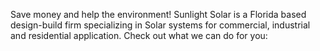 Save money and help the environment! Sunlight Solar is a Florida based design-build firm specializing in Solar systems for commercial, industrial and residential application. Check out what we can do for you: